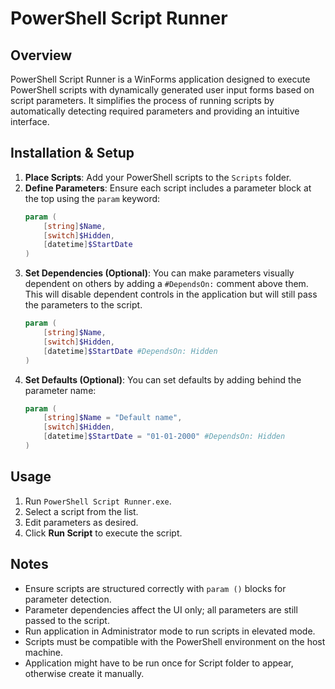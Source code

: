# PowerShell Script Runner

## Overview

PowerShell Script Runner is a WinForms application designed to execute PowerShell scripts with dynamically generated user input forms based on script parameters. It simplifies the process of running scripts by automatically detecting required parameters and providing an intuitive interface.

## Installation & Setup

1. **Place Scripts**: Add your PowerShell scripts to the `Scripts` folder.
2. **Define Parameters**: Ensure each script includes a parameter block at the top using the `param` keyword:
   ```powershell
   param (
       [string]$Name,
       [switch]$Hidden,
       [datetime]$StartDate
   )
   ```
3. **Set Dependencies (Optional)**: You can make parameters visually dependent on others by adding a `#DependsOn:` comment above them. This will disable dependent controls in the application but will still pass the parameters to the script.
   ```powershell
   param (
       [string]$Name,
       [switch]$Hidden,
       [datetime]$StartDate #DependsOn: Hidden
   )
   ```
4. **Set Defaults (Optional)**: You can set defaults by adding behind the parameter name:
   ```powershell
   param (
       [string]$Name = "Default name",
       [switch]$Hidden,
       [datetime]$StartDate = "01-01-2000" #DependsOn: Hidden
   )
   ```

## Usage

1. Run `PowerShell Script Runner.exe`.
2. Select a script from the list.
3. Edit parameters as desired.
4. Click **Run Script** to execute the script.

## Notes

- Ensure scripts are structured correctly with `param ()` blocks for parameter detection.
- Parameter dependencies affect the UI only; all parameters are still passed to the script.
- Run application in Administrator mode to run scripts in elevated mode.
- Scripts must be compatible with the PowerShell environment on the host machine.
- Application might have to be run once for Script folder to appear, otherwise create it manually.